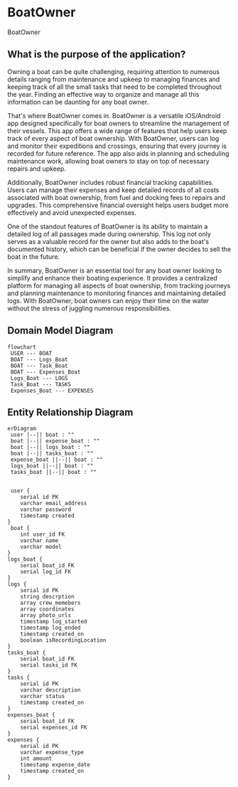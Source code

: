 # BoatOwner

BoatOwner

## What is the purpose of the application?

Owning a boat can be quite challenging, requiring attention to numerous details ranging from maintenance and upkeep to managing finances and keeping track of all the small tasks that need to be completed throughout the year. Finding an effective way to organize and manage all this information can be daunting for any boat owner.

That's where BoatOwner comes in. BoatOwner is a versatile iOS/Android app designed specifically for boat owners to streamline the management of their vessels. This app offers a wide range of features that help users keep track of every aspect of boat ownership. With BoatOwner, users can log and monitor their expeditions and crossings, ensuring that every journey is recorded for future reference. The app also aids in planning and scheduling maintenance work, allowing boat owners to stay on top of necessary repairs and upkeep.

Additionally, BoatOwner includes robust financial tracking capabilities. Users can manage their expenses and keep detailed records of all costs associated with boat ownership, from fuel and docking fees to repairs and upgrades. This comprehensive financial oversight helps users budget more effectively and avoid unexpected expenses.

One of the standout features of BoatOwner is its ability to maintain a detailed log of all passages made during ownership. This log not only serves as a valuable record for the owner but also adds to the boat's documented history, which can be beneficial if the owner decides to sell the boat in the future.

In summary, BoatOwner is an essential tool for any boat owner looking to simplify and enhance their boating experience. It provides a centralized platform for managing all aspects of boat ownership, from tracking journeys and planning maintenance to monitoring finances and maintaining detailed logs. With BoatOwner, boat owners can enjoy their time on the water without the stress of juggling numerous responsibilities.

## Domain Model Diagram

```mermaid
flowchart
 USER --- BOAT
 BOAT --- Logs_Boat
 BOAT --- Task_Boat
 BOAT --- Expenses_Boat
 Logs_Boat --- LOGS
 Task_Boat --- TASKS
 Expenses_Boat --- EXPENSES
```

## Entity Relationship Diagram

```mermaid
erDiagram
 user |--|| boat : ""
 boat |--|| expense_boat : ""
 boat |--|| logs_boat : ""
 boat |--|| tasks_boat : ""
 expense_boat ||--|| boat : ""
 logs_boat ||--|| boat : ""
 tasks_boat ||--|| boat : ""


 user {
    serial id PK
    varchar email_address
    varchar password
    timestamp created
}
 boat {
    int user_id FK
    varchar name
    varchar model
}
logs_boat {
    serial boat_id FK
    serial log_id FK
}
logs {
    serial id PK
    string descrption
    array crew_memebers
    array coordinates
    array photo_urls
    timestamp log_started
    timestamp log_ended
    timestamp created_on
    boolean isRecordingLocation
}
tasks_boat {
    serial boat_id FK
    serial tasks_id FK
}
tasks {
    serial id PK
    varchar description
    varchar status
    timestamp created_on
}
expenses_boat {
    serial boat_id FK
    serial expenses_id FK
}
expenses {
    serial id PK
    varchar expense_type
    int amount
    timestamp expense_date
    timestamp created_on
}

```

